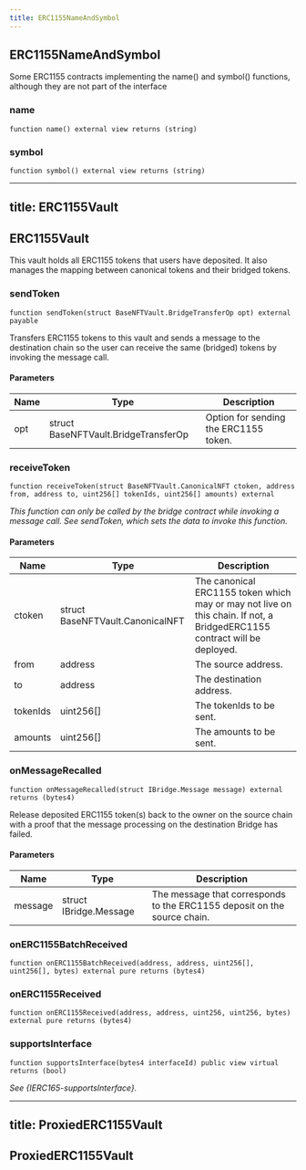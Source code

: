 ```yaml
---
title: ERC1155NameAndSymbol
---
```


## ERC1155NameAndSymbol

Some ERC1155 contracts implementing the name() and symbol()
functions, although they are not part of the interface

### name

```solidity
function name() external view returns (string)
```

### symbol

```solidity
function symbol() external view returns (string)
```

---

## title: ERC1155Vault

## ERC1155Vault

This vault holds all ERC1155 tokens that users have deposited.
It also manages the mapping between canonical tokens and their bridged
tokens.

### sendToken

```solidity
function sendToken(struct BaseNFTVault.BridgeTransferOp opt) external payable
```

Transfers ERC1155 tokens to this vault and sends a message to the
destination chain so the user can receive the same (bridged) tokens
by invoking the message call.

#### Parameters

| Name | Type                                 | Description                           |
| ---- | ------------------------------------ | ------------------------------------- |
| opt  | struct BaseNFTVault.BridgeTransferOp | Option for sending the ERC1155 token. |

### receiveToken

```solidity
function receiveToken(struct BaseNFTVault.CanonicalNFT ctoken, address from, address to, uint256[] tokenIds, uint256[] amounts) external
```

_This function can only be called by the bridge contract while
invoking a message call. See sendToken, which sets the data to invoke
this function._

#### Parameters

| Name     | Type                             | Description                                                                                                              |
| -------- | -------------------------------- | ------------------------------------------------------------------------------------------------------------------------ |
| ctoken   | struct BaseNFTVault.CanonicalNFT | The canonical ERC1155 token which may or may not live on this chain. If not, a BridgedERC1155 contract will be deployed. |
| from     | address                          | The source address.                                                                                                      |
| to       | address                          | The destination address.                                                                                                 |
| tokenIds | uint256[]                        | The tokenIds to be sent.                                                                                                 |
| amounts  | uint256[]                        | The amounts to be sent.                                                                                                  |

### onMessageRecalled

```solidity
function onMessageRecalled(struct IBridge.Message message) external returns (bytes4)
```

Release deposited ERC1155 token(s) back to the owner on the source chain
with
a proof that the message processing on the destination Bridge has failed.

#### Parameters

| Name    | Type                   | Description                                                              |
| ------- | ---------------------- | ------------------------------------------------------------------------ |
| message | struct IBridge.Message | The message that corresponds to the ERC1155 deposit on the source chain. |

### onERC1155BatchReceived

```solidity
function onERC1155BatchReceived(address, address, uint256[], uint256[], bytes) external pure returns (bytes4)
```

### onERC1155Received

```solidity
function onERC1155Received(address, address, uint256, uint256, bytes) external pure returns (bytes4)
```

### supportsInterface

```solidity
function supportsInterface(bytes4 interfaceId) public view virtual returns (bool)
```

_See {IERC165-supportsInterface}._

---

## title: ProxiedERC1155Vault

## ProxiedERC1155Vault

